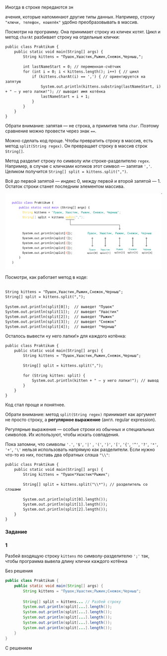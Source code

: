 Иногда в строке передаются зн

ачения, которые напоминают другие типы данных. Например, строку `"ключи, телефон, кошелёк"` удобно преобразовывать в массив.

Посмотри на программу. Она принимает строку из кличек котят. Цикл и метод `charAt` разбивает строку на отдельные клички:
```
public class Praktikum {
    public static void main(String[] args) {
        String kittens = "Пушок,Ушастик,Рыжик,Снежок,Черныш,";

        int lastNameStart = 0; // переменная-счётчик
        for (int i = 0; i < kittens.length(); i++) { // цикл 
            if (kittens.charAt(i) == ',') { // ориентируется на запятую
                System.out.println(kittens.substring(lastNameStart, i) + " — у него лапки!"); // выводит имя котёнка
                lastNameStart = i + 1;
            }
        }
    }
} 
```

Обрати внимание: запятая — не строка, а примитив типа `char`. Поэтому сравнение можно провести через знак `==`.

Можно сделать код проще. Чтобы превратить строку в массив, есть метод `split(String regex)`. Он превращает строку в массив строк `String[]`.

Метод разделит строку по символу или строке-разделителю `regex`. Например, в случае с кличками котиков этот символ — запятая `','`. Целиком получится `String[] split = kittens.split(",")`.

Всё до первой запятой — индекс 0, между первой и второй запятой — 1. Остаток строки станет последним элементом массива.

![img_3.png](img%2Fimg_3.png)

Посмотри, как работает метод в коде:
```

String kittens = "Пушок,Ушастик,Рыжик,Снежок,Черныш";
String[] split = kittens.split(",");

System.out.println(split[0]);  // выведет "Пушок"
System.out.println(split[1]);  // выведет "Ушастик"
System.out.println(split[2]);  // выведет "Рыжик"
System.out.println(split[3]);  // выведет "Снежок"
System.out.println(split[4]);  // выведет "Черныш" 
```

Осталось вывести «у него лапки!» для каждого котёнка:
```
public class Praktikum {
    public static void main(String[] args) {
        String kittens = "Пушок,Ушастик,Рыжик,Снежок,Черныш";

        String[] split = kittens.split(",");

        for (String kitten: split) {
            System.out.println(kitten + " — у него лапки!"); // вывод
        }
    }
} 
```

Код стал проще и понятнее.

Обрати внимание: метод `split(String regex)` принимает как аргумент не просто строку, а **регулярное выражение** (англ. regular expression).

Регулярные выражения — особые строки из обычных и специальных символов. Их используют, чтобы искать совпадения.

Пока запомни, что символы `'.'`, `'$'`, `'|'` , `'('`, `')'`, `'['`, `'{'`, `'^'`, `'?'`, `'*'`, `'+'`, `'\'` нельзя использовать напрямую как разделители. Если нужно что-то из них, поставь два обратных слэша `"\\"`:
```
public class Praktikum {
    public static void main(String[] args) {
        String kittens = "Пушок*Ушастик*Рыжик";

        String[] split = kittens.split("\\*"); // разделитель со слэшами

        System.out.println(split[0].length());
        System.out.println(split[1].length());
        System.out.println(split[2].length());
    }
} 
```

### Задание
### 1
Разбей входящую строку `kittens` по символу-разделителю `';'` так, чтобы программа вывела длину клички каждого котёнка

Без решения
```Java
public class Praktikum {
    public static void main(String[] args) {
        String kittens = "Пушок;Ушастик;Рыжик;Снежок;Черныш";

        String[] split = kittens... // Разбей строку
        System.out.println(split[...].length());  
        System.out.println(split[...].length());  
        System.out.println(split[...].length());  
        System.out.println(split[...].length());  
        System.out.println(split[...].length()); 
    }
}
```

С решением
```Java

```